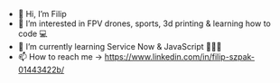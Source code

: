 - 👋 Hi, I’m Filip
- 👀 I’m interested in FPV drones, sports, 3d printing & learning how to code 💻
- 🌱 I’m currently learning Service Now & JavaScript 👨🏻‍💻
- 📫 How to reach me -> https://www.linkedin.com/in/filip-szpak-01443422b/

